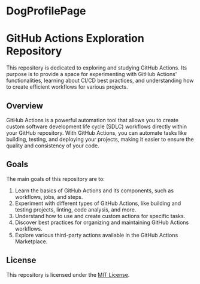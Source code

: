 # DogProfilePage

# GitHub Actions Exploration Repository

This repository is dedicated to exploring and studying GitHub Actions. Its purpose is to provide a space for experimenting with GitHub Actions' functionalities, learning about CI/CD best practices, and understanding how to create efficient workflows for various projects.

## Overview

GitHub Actions is a powerful automation tool that allows you to create custom software development life cycle (SDLC) workflows directly within your GitHub repository. With GitHub Actions, you can automate tasks like building, testing, and deploying your projects, making it easier to ensure the quality and consistency of your code.

## Goals

The main goals of this repository are to:

1. Learn the basics of GitHub Actions and its components, such as workflows, jobs, and steps.
2. Experiment with different types of GitHub Actions, like building and testing projects, linting, code analysis, and more.
3. Understand how to use and create custom actions for specific tasks.
4. Discover best practices for organizing and maintaining GitHub Actions workflows.
5. Explore various third-party actions available in the GitHub Actions Marketplace.

## License

This repository is licensed under the [MIT License](LICENSE).

